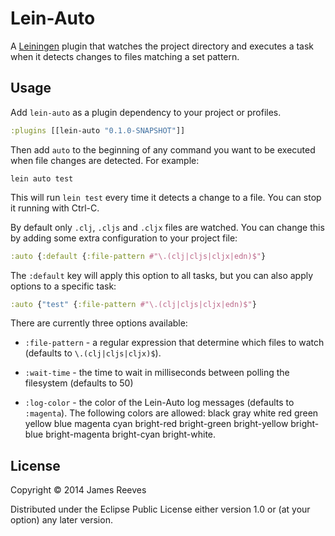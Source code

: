 # Lein-Auto

A [Leiningen] plugin that watches the project directory and executes a
task when it detects changes to files matching a set pattern.

[Leiningen]: https://github.com/technomancy/leiningen

## Usage

Add `lein-auto` as a plugin dependency to your project or profiles.

```clojure
:plugins [[lein-auto "0.1.0-SNAPSHOT"]]
```

Then add `auto` to the beginning of any command you want to be
executed when file changes are detected. For example:

```
lein auto test
```

This will run `lein test` every time it detects a change to a file.
You can stop it running with Ctrl-C.

By default only `.clj`, `.cljs` and `.cljx` files are watched. You can
change this by adding some extra configuration to your project file:

```clojure
:auto {:default {:file-pattern #"\.(clj|cljs|cljx|edn)$"}
```

The `:default` key will apply this option to all tasks, but you can
also apply options to a specific task:

```clojure
:auto {"test" {:file-pattern #"\.(clj|cljs|cljx|edn)$"}
```

There are currently three options available:

- `:file-pattern` -
  a regular expression that determine which files to watch (defaults
  to `\.(clj|cljs|cljx)$`).

- `:wait-time` -
  the time to wait in milliseconds between polling the filesystem
  (defaults to 50)

- `:log-color` -
  the color of the Lein-Auto log messages (defaults to `:magenta`).
  The following colors are allowed: black gray white red green yellow
  blue magenta cyan bright-red bright-green bright-yellow bright-blue
  bright-magenta bright-cyan bright-white.

## License

Copyright © 2014 James Reeves

Distributed under the Eclipse Public License either version 1.0 or (at
your option) any later version.
